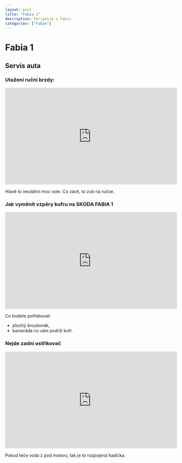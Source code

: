 ```yaml
---
layout: post
title: "Fabia 1"
description: Peripetie s Fabii.
categories: ["Fabie"]
---
```


# Fabia 1

## Servis auta
### Utažení ruční brzdy:
<iframe width="560" height="315" src="https://www.youtube.com/embed/GIivPoF0iEY" title="Jak utáhnout ruční brzdu na Škoda Fabia 1" frameborder="0" allowfullscreen></iframe>

Hlavě to neutáhni moc vole.
Co závit, to zub na ručce.

### Jak vyměnit vzpěry kufru na SKODA FABIA 1

<iframe width="560" height="315" src="https://www.youtube.com/embed/vOM6yVBesFg" title="Jak vyměnit vzpěry kufru na SKODA FABIA 1" frameborder="0" allowfullscreen></iframe>

Co budete potřebovat:
- plochý šroubovák,
- kamaráda co vám podrží kufr.
### Nejde zadní ostřikovač

<iframe width="560" height="315" src="https://www.youtube.com/embed/-ozMsEo5lRs" title="Nejde zadní ostřikovač" frameborder="0" allowfullscreen></iframe>

Pokud teče voda z pod motoru, tak je to rozpojená hadička. 
